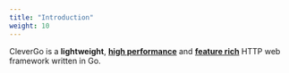 ```yaml
---
title: "Introduction"
weight: 10
---
```


CleverGo is a **lightweight**, [**high performance**](/en/getting-started/benchmark) and [**feature rich**](/en/getting-started/features) HTTP web framework written in Go.
